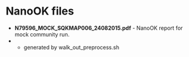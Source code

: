 NanoOK files
============

* **N79596_MOCK_SQKMAP006_24082015.pdf** - NanoOK report for mock community run.
* - generated by walk_out_preprocess.sh
